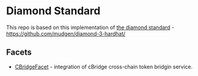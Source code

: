 # Diamond Standard

This repo is based on this implementation of [the diamond standard](https://github.com/ethereum/EIPs/issues/2535) - https://github.com/mudgen/diamond-3-hardhat/

## Facets
- [CBridgeFacet](https://cbridge-docs.celer.network/) - integration of cBridge cross-chain token bridgin service.
